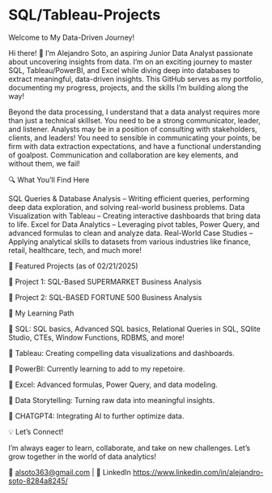 # SQL/Tableau-Projects

Welcome to My Data-Driven Journey! 

Hi there! 👋 I’m Alejandro Soto, an aspiring Junior Data Analyst passionate about uncovering insights from data. I’m on an exciting journey to master SQL, Tableau/PowerBI, and Excel while diving deep into databases to extract meaningful, data-driven insights. This GitHub serves as my portfolio, documenting my progress, projects, and the skills I’m building along the way!

Beyond the data processing, I understand that a data analyst requires more than just a technical skillset. You need to be a strong communicator, leader, and listener. Analysts may be in a position of consulting with stakeholders, clients, and leaders! You need to sensible in communicating your points, be firm with data extraction expectations, and have a functional understanding of goalpost. Communication and collaboration are key elements, and without them, we fail!

🔍 What You’ll Find Here

 SQL Queries & Database Analysis – Writing efficient queries, performing deep data exploration, and solving real-world business problems.
 Data Visualization with Tableau – Creating interactive dashboards that bring data to life.
 Excel for Data Analytics – Leveraging pivot tables, Power Query, and advanced formulas to clean and analyze data.
 Real-World Case Studies – Applying analytical skills to datasets from various industries like finance, retail, healthcare, tech, and much more!

📂 Featured Projects (as of 02/21/2025)

📌 Project 1: SQL-Based SUPERMARKET Business Analysis

📌 Project 2: SQL-BASED FORTUNE 500 Business Analysis


📖 My Learning Path

🔹 SQL: SQL basics, Advanced SQL basics, Relational Queries in SQL, SQlite Studio, CTEs, Window Functions, RDBMS, and more! 

🔹 Tableau: Creating compelling data visualizations and dashboards.

🔹 PowerBI: Currently learning to add to my repetoire. 

🔹 Excel: Advanced formulas, Power Query, and data modeling.

🔹 Data Storytelling: Turning raw data into meaningful insights.

🔹 CHATGPT4: Integrating AI to further optimize data.

💡 Let’s Connect!

I’m always eager to learn, collaborate, and take on new challenges. Let’s grow together in the world of data analytics!

📩 alsoto363@gmail.com | 🔗 LinkedIn https://www.linkedin.com/in/alejandro-soto-8284a8245/ 
